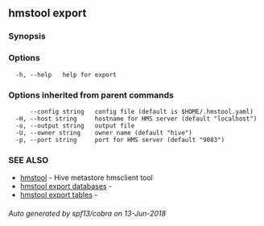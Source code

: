 ## hmstool export



### Synopsis



### Options

```
  -h, --help   help for export
```

### Options inherited from parent commands

```
      --config string   config file (default is $HOME/.hmstool.yaml)
  -H, --host string     hostname for HMS server (default "localhost")
  -o, --output string   output file
  -U, --owner string    owner name (default "hive")
  -p, --port string     port for HMS server (default "9083")
```

### SEE ALSO

* [hmstool](hmstool.md)	 - Hive metastore hmsclient tool
* [hmstool export databases](hmstool_export_databases.md)	 - 
* [hmstool export tables](hmstool_export_tables.md)	 - 

###### Auto generated by spf13/cobra on 13-Jun-2018
